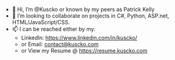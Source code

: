 - 👋 Hi, I’m @Kuscko or known by my peers as Patrick Kelly
- 💞️ I’m looking to collaborate on projects in C#, Python, ASP.net, HTML/JavaScript/CSS.
- 📫 I can be reached either by my:
  - LinkedIn: https://www.linkedin.com/in/kuscko/
  - or Email: contact@kuscko.com
  - or View my Resume @ https://resume.kuscko.com

